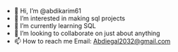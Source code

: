 - 👋 Hi, I’m @abdikarim61
- 👀 I’m interested in making sql projects 
- 🌱 I’m currently learning SQL
- 💞️ I’m looking to collaborate on just about anything 
- 📫 How to reach me Email: Abdiegal2032@gmail.com

<!---
abdikarim61/abdikarim61 is a ✨ special ✨ repository because its `README.md` (this file) appears on your GitHub profile.
You can click the Preview link to take a look at your changes.
--->
